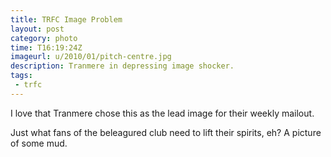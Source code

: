 ```yaml
---
title: TRFC Image Problem
layout: post
category: photo
time: T16:19:24Z
imageurl: u/2010/01/pitch-centre.jpg
description: Tranmere in depressing image shocker.
tags:
 - trfc
---
```


I love that Tranmere chose this as the lead image for their weekly mailout.

Just what fans of the beleagured club need to lift their spirits, eh? A picture of some mud.